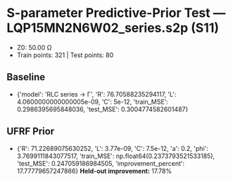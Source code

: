 # S-parameter Predictive-Prior Test — LQP15MN2N6W02_series.s2p (S11)
- Z0: 50.00 Ω
- Train points: 321  |  Test points: 80

## Baseline
- {'model': 'RLC series -> Γ', 'R': 76.70588235294117, 'L': 4.0600000000000005e-09, 'C': 5e-12, 'train_MSE': 0.2986395695848036, 'test_MSE': 0.3004774582601487}

## UFRF Prior
- {'R': 71.22689075630252, 'L': 3.77e-09, 'C': 7.5e-12, 'a': 0.2, 'phi': 3.7699111843077517, 'train_MSE': np.float64(0.2373793521533185), 'test_MSE': 0.247059186984505, 'improvement_percent': 17.77779657247866}
**Held-out improvement:** 17.78%